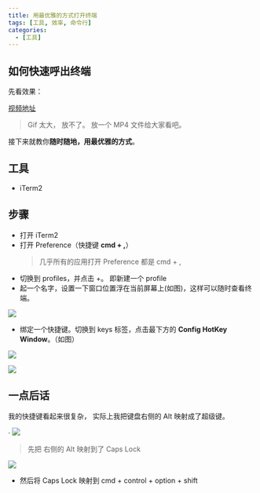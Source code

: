 ```yaml
---
title: 用最优雅的方式打开终端
tags: [工具, 效率, 命令行]
categories:
  - [工具]
---
```


## 如何快速呼出终端

先看效果：

[视频地址](https://cdn.jsdelivr.net/gh/azl397985856/cdn/2020-9-3/1599135714685-Kapture%202020-09-03%20at%2019.54.50.mp4)

> Gif 太大， 放不了。 放一个 MP4 文件给大家看吧。

接下来就教你**随时随地，用最优雅的方式**。

<!-- more -->

## 工具

- iTerm2

## 步骤

- 打开 iTerm2
- 打开 Preference（快捷键 **cmd + ,**）
  > 几乎所有的应用打开 Preference 都是 cmd + ,
- 切换到 profiles，并点击 +。 即新建一个 profile
- 起一个名字，设置一下窗口位置浮在当前屏幕上(如图)，这样可以随时查看终端。

![](https://cdn.jsdelivr.net/gh/azl397985856/cdn/2020-9-3/1599134670708-image.png)

- 绑定一个快捷键。切换到 keys 标签，点击最下方的 **Config HotKey Window**。（如图）

![](https://cdn.jsdelivr.net/gh/azl397985856/cdn/2020-9-3/1599134810897-image.png)

![](https://cdn.jsdelivr.net/gh/azl397985856/cdn/2020-9-3/1599134871797-image.png)

## 一点后话

我的快捷键看起来很复杂， 实际上我把键盘右侧的 Alt 映射成了超级键。

·
![](https://cdn.jsdelivr.net/gh/azl397985856/cdn/2020-9-3/1599134952414-image.png)

> 先把 右侧的 Alt 映射到了 Caps Lock

![](https://cdn.jsdelivr.net/gh/azl397985856/cdn/2020-9-3/1599134970972-image.png)

- 然后将 Caps Lock 映射到 cmd + control + option + shift
